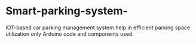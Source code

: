 # Smart-parking-system-
IOT-based car parking management system help in efficient parking space utilization only Arduino code and components used.
